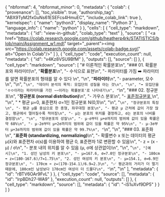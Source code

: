 {
  "nbformat": 4,
  "nbformat_minor": 0,
  "metadata": {
    "colab": {
      "provenance": [],
      "toc_visible": true,
      "authorship_tag": "ABX9TyM2fxGuNs61ESEFcs4HmuEC",
      "include_colab_link": true
    },
    "kernelspec": {
      "name": "python3",
      "display_name": "Python 3"
    },
    "language_info": {
      "name": "python"
    }
  },
  "cells": [
    {
      "cell_type": "markdown",
      "metadata": {
        "id": "view-in-github",
        "colab_type": "text"
      },
      "source": [
        "<a href=\"https://colab.research.google.com/github/heatherp4rk/STATISTICS/blob/main/Assignment_w1.md\" target=\"_parent\"><img src=\"https://colab.research.google.com/assets/colab-badge.svg\" alt=\"Open In Colab\"/></a>"
      ]
    },
    {
      "cell_type": "code",
      "execution_count": null,
      "metadata": {
        "id": "v4Kz8VSU9BfM"
      },
      "outputs": [],
      "source": []
    },
    {
      "cell_type": "markdown",
      "source": [
        "# 이론적인 확률분포\n",
        "### 01. 확률분포와 파라미터\n",
        "**확률분포**\n",
        "- 수식으로 표현\n",
        "- 파라미터를 가짐 ➡️ 파라미터를 알면 확률분포의 형태를 알 수 있다  \n",
        "\n",
        "**파라미터**\n",
        "- parameter, 모수\n",
        "\n",
        "```\n",
        "데이터 분석의 목적: 모집단의 성질을 아는 것️\n",
        "\n",
        "➡️ 모집단을 'ㅇㅇ이라는 파라미터를 가진 ~~이라는 확률분포'로 나타내기\n",
        "```\n",
        "### 02. 정규분포\n",
        "**정규분포 (normal distribution)**\n",
        "- 가우스 분포\n",
        "- <u> 표준정규분포 </u>\n",
        "\n",
        "  *   평균 μ=0, 표준편차 σ=1인 정규분포 N(0,1)\n",
        "\n",
        "```\n",
        "정규분포의 특징\n",
        "- 평균 μ를 중심으로 한 종형, 좌우대칭 분포\n",
        "- 평균 μ 근처에 값이 가장 많고, 평균에서 멀어질수록 적어짐\n",
        "- μ는 분포의 위치를 결정하고, σ는 분포의 너비를 결정함\n",
        "\n",
        "정규분포의 성질\n",
        "- μ-σ부터 μ+σ까지의 범위에 값이 있을 확률은 약 68%\n",
        "- μ-2σ부터 μ+2σ까지의 범위에 값이 있을 확률은 약 95%\n",
        "- μ-3σ부터 μ+3σ까지의 범위에 값이 있을 확률은 약 99.7%\n",
        "```\n",
        "\n",
        "### 03. 표준화\n",
        "**표준화 (standardizing, normalizing)**\n",
        "- 확률변수 x 또는 데이터의 평균 μ(x̄)와 표준편차 σ(s)를 이용하여 평균 0, 표준편차 1로 변환할 수 있음\n",
        "- z = (x - μ) / σ\n",
        "- 분포 내의 위치를 알 수 있음 (μ, σ에 상관없이)\n",
        "\n",
        "```\n",
        "[예시]\n",
        "1. 성인 남성의 키 분포\n",
        "- μ=167.6, σ=7.0인 정규분포\n",
        "- 180cm ➡️ z=(180-167.6)/7=1.75\n",
        "2. 성인 여성의 키 분포\n",
        "- μ=154.1, σ=6.9인 정규분포\n",
        "- 170cm ➡️ z=(170-154.1)/6.9=2.3\n",
        "✅ 평균과의 거리가 더 멀기 때문에, 180cm인 남성보다 170cm인 여성이 더 드물다\n",
        "```\n",
        "\n"
      ],
      "metadata": {
        "id": "rBTV6OAr9FvL"
      }
    },
    {
      "cell_type": "code",
      "source": [],
      "metadata": {
        "id": "lrpBDh27-WA9"
      },
      "execution_count": null,
      "outputs": []
    },
    {
      "cell_type": "markdown",
      "source": [],
      "metadata": {
        "id": "-iS1uXvf9DP5"
      }
    }
  ]
}